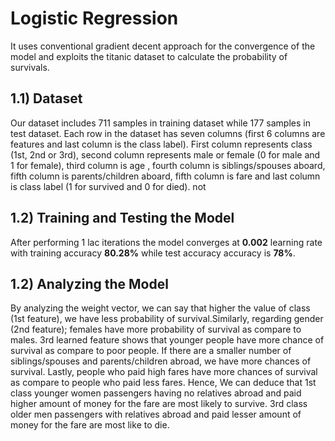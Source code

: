 
# Logistic Regression
It uses conventional gradient decent approach for the convergence of the model and exploits the titanic dataset to calculate the probability of survivals.  

## 1.1) Dataset 
Our dataset includes 711 samples in training dataset while 177 samples in test dataset. Each row in the dataset has seven columns (first 6 columns are features and last column is the class label). First column represents class (1st, 2nd or 3rd), second column represents male or female (0 for male and 1 for female), third column is age , fourth column is siblings/spouses aboard, fifth column is parents/children aboard, fifth column is fare and last column is class label (1 for survived and 0 for died).
not
## 1.2) Training and Testing the Model
After performing 1 lac iterations the model converges at __0.002__ learning rate with training accuracy __80.28%__ while test accuracy accuracy is __78%__.

## 1.2) Analyzing the Model
By analyzing the weight vector, we can say that higher the value of class (1st feature), we have less probability of survival.Similarly, regarding gender (2nd feature); females have more probability of survival as compare to males. 3rd learned feature shows that younger people have more chance of survival as compare to poor people. If there are a smaller number of siblings/spouses and parents/children abroad, we have more chances of survival. Lastly, people who paid high fares have more chances of survival as compare to people who paid less fares.
Hence, We can deduce that  1st class younger women passengers having no relatives abroad and paid higher amount of money for the fare are most likely to survive. 3rd class older
men passengers with relatives abroad and paid lesser amount of money for the fare are most like to die.

